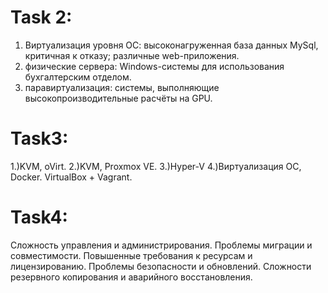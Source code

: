 # Task 2:
  1. Виртуализация уровня ОС:
  высоконагруженная база данных MySql, критичная к отказу;
  различные web-приложения.
  2. физические сервера:
  Windows-системы для использования бухгалтерским отделом.
  3. паравиртуализация:
  системы, выполняющие высокопроизводительные расчёты на GPU.
# Task3:
  1.)KVM, oVirt.
  2.)KVM, Proxmox VE.
  3.)Hyper-V
  4.)Виртуализация ОС, Docker. VirtualBox + Vagrant.
# Task4:
  Сложность управления и администрирования.
  Проблемы миграции и совместимости.
  Повышенные требования к ресурсам и лицензированию.
  Проблемы безопасности и обновлений.
  Сложности резервного копирования и аварийного восстановления.
